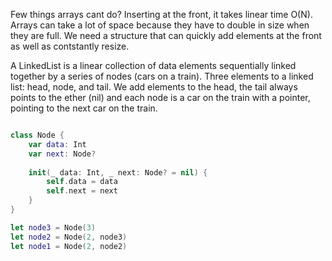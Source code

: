Few things arrays cant do? Inserting at the front, it takes linear time O(N). Arrays can take a lot of space because they have to double in size when they are full. We need a structure that can quickly add elements at the front as well as contstantly resize.

A LinkedList is a linear collection of data elements sequentially linked together by a series of nodes (cars on a train). Three elements to a linked list: head, node, and tail. We add elements to the head, the tail always points to the ether (nil) and each node is a car on the train with a pointer, pointing to the next car on the train.

``` swift

class Node {
    var data: Int
    var next: Node?
    
    init(_ data: Int, _ next: Node? = nil) {
        self.data = data
        self.next = next
    }
}

let node3 = Node(3)
let node2 = Node(2, node3)
let node1 = Node(2, node2)

```
